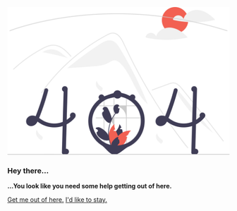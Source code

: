 <p align="center">

![404 Image](static/img/undraw_page_not_found_re_e9o6.svg)

### Hey there...

**...You look like you need some help getting out of here.**

<nav class="project-links">
  <a href="/#/">Get me out of here.</a>
  <a href="/#/_404">I'd like to stay.</a>
</nav>


</p>
